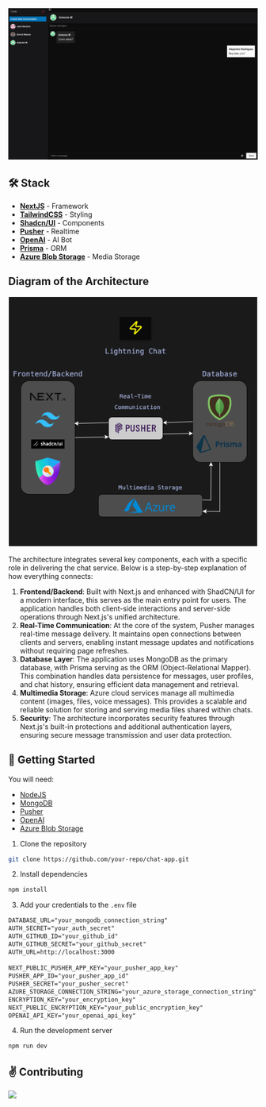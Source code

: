 <div align="center">
<a href="#">
<img src="public/imgs/main-page.png">
</a>
<p></p>
</div>

## 🛠️ Stack

- [**NextJS**](https://nextjs.org/) - Framework
- [**TailwindCSS**](https://tailwindcss.com/) - Styling
- [**Shadcn/UI**](https://ui.shadcn.com/) - Components
- [**Pusher**](https://pusher.com/) - Realtime
- [**OpenAI**](https://openai.com/) - AI Bot
- [**Prisma**](https://prisma.io/) - ORM
- [**Azure Blob Storage**](https://azure.microsoft.com/en-us/products/storage/blobs/) - Media Storage


## Diagram of the Architecture

<div align="center">
<a href="#">
<img src="public/imgs/diagram.png">
</a>
</div>

The architecture integrates several key components, each with a specific role in delivering the chat service. Below is a step-by-step explanation of how everything connects:

1. **Frontend/Backend**: Built with Next.js and enhanced with ShadCN/UI for a modern interface, this serves as the main entry point for users. The application handles both client-side interactions and server-side operations through Next.js's unified architecture.
2. **Real-Time Communication**: At the core of the system, Pusher manages real-time message delivery. It maintains open connections between clients and servers, enabling instant message updates and notifications without requiring page refreshes.
3. **Database Layer**: The application uses MongoDB as the primary database, with Prisma serving as the ORM (Object-Relational Mapper). This combination handles data persistence for messages, user profiles, and chat history, ensuring efficient data management and retrieval.
4. **Multimedia Storage**: Azure cloud services manage all multimedia content (images, files, voice messages). This provides a scalable and reliable solution for storing and serving media files shared within chats.
5. **Security**: The architecture incorporates security features through Next.js's built-in protections and additional authentication layers, ensuring secure message transmission and user data protection.

## 🚀 Getting Started

You will need:

- [NodeJS](https://nodejs.org/en/)
- [MongoDB](https://www.mongodb.com/)
- [Pusher](https://pusher.com/)
- [OpenAI](https://openai.com/)
- [Azure Blob Storage](https://azure.microsoft.com/en-us/products/storage/blobs/)

1. Clone the repository

```bash
git clone https://github.com/your-repo/chat-app.git
```

2. Install dependencies

```bash
npm install
```

3. Add your credentials to the `.env` file

```env
DATABASE_URL="your_mongodb_connection_string"
AUTH_SECRET="your_auth_secret"
AUTH_GITHUB_ID="your_github_id"
AUTH_GITHUB_SECRET="your_github_secret"
AUTH_URL=http://localhost:3000

NEXT_PUBLIC_PUSHER_APP_KEY="your_pusher_app_key"
PUSHER_APP_ID="your_pusher_app_id"
PUSHER_SECRET="your_pusher_secret"
AZURE_STORAGE_CONNECTION_STRING="your_azure_storage_connection_string"
ENCRYPTION_KEY="your_encryption_key"
NEXT_PUBLIC_ENCRYPTION_KEY="your_public_encryption_key"
OPENAI_API_KEY="your_openai_api_key"
```

4. Run the development server

```bash
npm run dev
```

## ✌️ Contributing

<a href="https://github.com/alerodriguezn/chat-app/graphs/contributors">
  <img src="https://contrib.rocks/image?repo=alerodriguezn/chat-app" />
</a>
